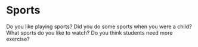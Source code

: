 # Sports  


Do you like playing sports? Did you do some sports when you were a child? What sports do you like to watch? Do you think students need more exercise?